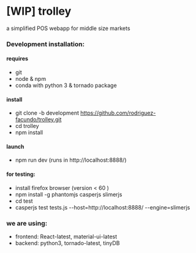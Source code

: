 # [WIP] trolley 
a simplified POS webapp for middle size markets

### Development installation:

#### requires
- git
- node & npm
- conda with python 3 & tornado package

#### install
- git clone -b development https://github.com/rodriguez-facundo/trolley.git
- cd trolley 
- npm install

#### launch
- npm run dev  (runs in http://localhost:8888/)

#### for testing:
- install firefox browser (version < 60 )
- npm install -g phantomjs casperjs slimerjs
- cd test
- casperjs test tests.js --host=http://localhost:8888/ --engine=slimerjs



### we are using:
- frontend: React-latest, material-ui-latest
- backend: python3, tornado-latest, tinyDB
